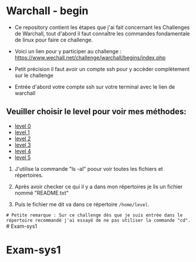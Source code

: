 # Warchall - begin
+ Ce repository contient les étapes que j'ai fait concernant les Challenges de Warchall, tout d'abord il faut connaître les commandes fondamentale de linux pour faire ce challenge.

+ Voici un lien pour y participer au challenge : https://www.wechall.net/challenge/warchall/begins/index.php

+ Petit précision il faut avoir un compte ssh pour y accèder complètement sur le challenge

+ Entrée d'abord votre compte ssh sur votre terminal avec le lien de warchall

## Veuiller choisir le level pour voir mes méthodes:
+ [level 0](<level_00.md>)
+ [level 1](<level_01.md>)
+ [level 2](<level_02.md>)
+ [level 3](<level_03.md>)
+ [level 4](<level_04.md>)
+ [level 5](<level_05.md>)

1) J'utilise la commande "ls -al" poour voir toutes les fichiers et répertoires.

2) Après avoir checker ce qui il y a dans mon répertoires je lis un fichier nommé "README.txt"

3) Puis le fichier me dit va dans ce répertoire `/home/level`.

``# Petite remarque : Sur ce challenge dès que je suis entrée dans le répertoire recommandé j'ai essayé de ne pas utiliser la commande "cd".
``# Exam-sys1
# Exam-sys1
